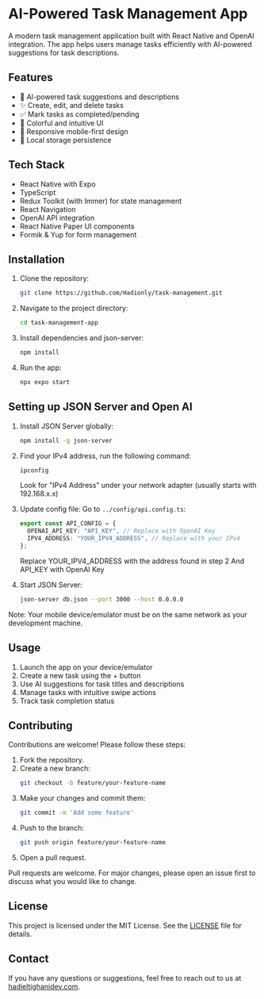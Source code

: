 # AI-Powered Task Management App

A modern task management application built with React Native and OpenAI integration. The app helps users manage tasks efficiently with AI-powered suggestions for task descriptions.

## Features

- 🤖 AI-powered task suggestions and descriptions
- ✨ Create, edit, and delete tasks
- ✅ Mark tasks as completed/pending
- 🎨 Colorful and intuitive UI
- 📱 Responsive mobile-first design
- 💾 Local storage persistence

## Tech Stack

- React Native with Expo
- TypeScript
- Redux Toolkit (with Immer) for state management
- React Navigation
- OpenAI API integration
- React Native Paper UI components
- Formik & Yup for form management

## Installation

1. Clone the repository:
   ```sh
   git clone https://github.com/Hadionly/task-management.git
   ```
2. Navigate to the project directory:
   ```sh
   cd task-management-app
   ```
3. Install dependencies and json-server:
   ```sh
   npm install
   ```
4. Run the app:
   ```sh
   npx expo start
   ```

## Setting up JSON Server and Open AI

1. Install JSON Server globally:

   ```sh
   npm install -g json-server
   ```

2. Find your IPv4 address, run the following command:

   ```sh
   ipconfig
   ```

   Look for "IPv4 Address" under your network adapter (usually starts with 192.168.x.x)

3. Update config file:
   Go to `../config/api.config.ts`:

   ```typescript
   export const API_CONFIG = {
     OPENAI_API_KEY: "API_KEY", // Replace with OpenAI Key
     IPV4_ADDRESS: "YOUR_IPV4_ADDRESS", // Replace with your IPv4
   };
   ```

   Replace YOUR_IPV4_ADDRESS with the address found in step 2
   And API_KEY with OpenAI Key

4. Start JSON Server:
   ```sh
   json-server db.json --port 3000 --host 0.0.0.0
   ```

Note: Your mobile device/emulator must be on the same network as your development machine.

## Usage

1. Launch the app on your device/emulator
2. Create a new task using the + button
3. Use AI suggestions for task titles and descriptions
4. Manage tasks with intuitive swipe actions
5. Track task completion status

## Contributing

Contributions are welcome! Please follow these steps:

1. Fork the repository.
2. Create a new branch:
   ```sh
   git checkout -b feature/your-feature-name
   ```
3. Make your changes and commit them:
   ```sh
   git commit -m 'Add some feature'
   ```
4. Push to the branch:
   ```sh
   git push origin feature/your-feature-name
   ```
5. Open a pull request.

Pull requests are welcome. For major changes, please open an issue first to discuss what you would like to change.

## License

This project is licensed under the MIT License. See the [LICENSE](LICENSE) file for details.

## Contact

If you have any questions or suggestions, feel free to reach out to us at [hadieltighanidev.com](mailto:hadieltighanidev.com).
